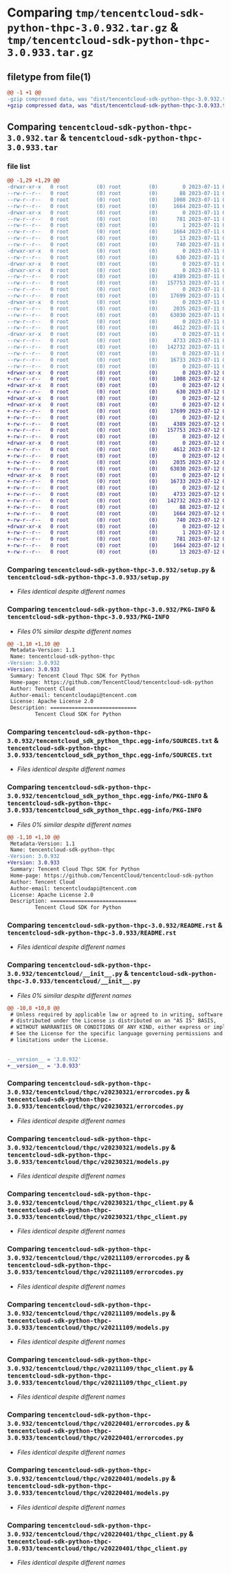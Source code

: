 # Comparing `tmp/tencentcloud-sdk-python-thpc-3.0.932.tar.gz` & `tmp/tencentcloud-sdk-python-thpc-3.0.933.tar.gz`

## filetype from file(1)

```diff
@@ -1 +1 @@
-gzip compressed data, was "dist/tencentcloud-sdk-python-thpc-3.0.932.tar", last modified: Tue Jul 11 01:01:45 2023, max compression
+gzip compressed data, was "dist/tencentcloud-sdk-python-thpc-3.0.933.tar", last modified: Wed Jul 12 00:42:18 2023, max compression
```

## Comparing `tencentcloud-sdk-python-thpc-3.0.932.tar` & `tencentcloud-sdk-python-thpc-3.0.933.tar`

### file list

```diff
@@ -1,29 +1,29 @@
-drwxr-xr-x   0 root         (0) root         (0)        0 2023-07-11 01:01:45.000000 tencentcloud-sdk-python-thpc-3.0.932/
--rw-r--r--   0 root         (0) root         (0)       88 2023-07-11 01:01:45.000000 tencentcloud-sdk-python-thpc-3.0.932/setup.cfg
--rw-r--r--   0 root         (0) root         (0)     1008 2023-07-11 01:01:45.000000 tencentcloud-sdk-python-thpc-3.0.932/setup.py
--rw-r--r--   0 root         (0) root         (0)     1664 2023-07-11 01:01:45.000000 tencentcloud-sdk-python-thpc-3.0.932/PKG-INFO
-drwxr-xr-x   0 root         (0) root         (0)        0 2023-07-11 01:01:45.000000 tencentcloud-sdk-python-thpc-3.0.932/tencentcloud_sdk_python_thpc.egg-info/
--rw-r--r--   0 root         (0) root         (0)      781 2023-07-11 01:01:45.000000 tencentcloud-sdk-python-thpc-3.0.932/tencentcloud_sdk_python_thpc.egg-info/SOURCES.txt
--rw-r--r--   0 root         (0) root         (0)        1 2023-07-11 01:01:45.000000 tencentcloud-sdk-python-thpc-3.0.932/tencentcloud_sdk_python_thpc.egg-info/dependency_links.txt
--rw-r--r--   0 root         (0) root         (0)     1664 2023-07-11 01:01:45.000000 tencentcloud-sdk-python-thpc-3.0.932/tencentcloud_sdk_python_thpc.egg-info/PKG-INFO
--rw-r--r--   0 root         (0) root         (0)       13 2023-07-11 01:01:45.000000 tencentcloud-sdk-python-thpc-3.0.932/tencentcloud_sdk_python_thpc.egg-info/top_level.txt
--rw-r--r--   0 root         (0) root         (0)      740 2023-07-11 01:01:45.000000 tencentcloud-sdk-python-thpc-3.0.932/README.rst
-drwxr-xr-x   0 root         (0) root         (0)        0 2023-07-11 01:01:45.000000 tencentcloud-sdk-python-thpc-3.0.932/tencentcloud/
--rw-r--r--   0 root         (0) root         (0)      630 2023-07-11 01:01:45.000000 tencentcloud-sdk-python-thpc-3.0.932/tencentcloud/__init__.py
-drwxr-xr-x   0 root         (0) root         (0)        0 2023-07-11 01:01:45.000000 tencentcloud-sdk-python-thpc-3.0.932/tencentcloud/thpc/
-drwxr-xr-x   0 root         (0) root         (0)        0 2023-07-11 01:01:45.000000 tencentcloud-sdk-python-thpc-3.0.932/tencentcloud/thpc/v20230321/
--rw-r--r--   0 root         (0) root         (0)     4389 2023-07-11 01:01:45.000000 tencentcloud-sdk-python-thpc-3.0.932/tencentcloud/thpc/v20230321/errorcodes.py
--rw-r--r--   0 root         (0) root         (0)   157753 2023-07-11 01:01:45.000000 tencentcloud-sdk-python-thpc-3.0.932/tencentcloud/thpc/v20230321/models.py
--rw-r--r--   0 root         (0) root         (0)        0 2023-07-11 01:01:45.000000 tencentcloud-sdk-python-thpc-3.0.932/tencentcloud/thpc/v20230321/__init__.py
--rw-r--r--   0 root         (0) root         (0)    17699 2023-07-11 01:01:45.000000 tencentcloud-sdk-python-thpc-3.0.932/tencentcloud/thpc/v20230321/thpc_client.py
-drwxr-xr-x   0 root         (0) root         (0)        0 2023-07-11 01:01:45.000000 tencentcloud-sdk-python-thpc-3.0.932/tencentcloud/thpc/v20211109/
--rw-r--r--   0 root         (0) root         (0)     2035 2023-07-11 01:01:45.000000 tencentcloud-sdk-python-thpc-3.0.932/tencentcloud/thpc/v20211109/errorcodes.py
--rw-r--r--   0 root         (0) root         (0)    63030 2023-07-11 01:01:45.000000 tencentcloud-sdk-python-thpc-3.0.932/tencentcloud/thpc/v20211109/models.py
--rw-r--r--   0 root         (0) root         (0)        0 2023-07-11 01:01:45.000000 tencentcloud-sdk-python-thpc-3.0.932/tencentcloud/thpc/v20211109/__init__.py
--rw-r--r--   0 root         (0) root         (0)     4612 2023-07-11 01:01:45.000000 tencentcloud-sdk-python-thpc-3.0.932/tencentcloud/thpc/v20211109/thpc_client.py
-drwxr-xr-x   0 root         (0) root         (0)        0 2023-07-11 01:01:45.000000 tencentcloud-sdk-python-thpc-3.0.932/tencentcloud/thpc/v20220401/
--rw-r--r--   0 root         (0) root         (0)     4733 2023-07-11 01:01:45.000000 tencentcloud-sdk-python-thpc-3.0.932/tencentcloud/thpc/v20220401/errorcodes.py
--rw-r--r--   0 root         (0) root         (0)   142732 2023-07-11 01:01:45.000000 tencentcloud-sdk-python-thpc-3.0.932/tencentcloud/thpc/v20220401/models.py
--rw-r--r--   0 root         (0) root         (0)        0 2023-07-11 01:01:45.000000 tencentcloud-sdk-python-thpc-3.0.932/tencentcloud/thpc/v20220401/__init__.py
--rw-r--r--   0 root         (0) root         (0)    16733 2023-07-11 01:01:45.000000 tencentcloud-sdk-python-thpc-3.0.932/tencentcloud/thpc/v20220401/thpc_client.py
--rw-r--r--   0 root         (0) root         (0)        0 2023-07-11 01:01:45.000000 tencentcloud-sdk-python-thpc-3.0.932/tencentcloud/thpc/__init__.py
+drwxr-xr-x   0 root         (0) root         (0)        0 2023-07-12 00:42:18.000000 tencentcloud-sdk-python-thpc-3.0.933/
+-rw-r--r--   0 root         (0) root         (0)     1008 2023-07-12 00:42:18.000000 tencentcloud-sdk-python-thpc-3.0.933/setup.py
+drwxr-xr-x   0 root         (0) root         (0)        0 2023-07-12 00:42:18.000000 tencentcloud-sdk-python-thpc-3.0.933/tencentcloud/
+-rw-r--r--   0 root         (0) root         (0)      630 2023-07-12 00:42:18.000000 tencentcloud-sdk-python-thpc-3.0.933/tencentcloud/__init__.py
+drwxr-xr-x   0 root         (0) root         (0)        0 2023-07-12 00:42:18.000000 tencentcloud-sdk-python-thpc-3.0.933/tencentcloud/thpc/
+drwxr-xr-x   0 root         (0) root         (0)        0 2023-07-12 00:42:18.000000 tencentcloud-sdk-python-thpc-3.0.933/tencentcloud/thpc/v20230321/
+-rw-r--r--   0 root         (0) root         (0)    17699 2023-07-12 00:42:18.000000 tencentcloud-sdk-python-thpc-3.0.933/tencentcloud/thpc/v20230321/thpc_client.py
+-rw-r--r--   0 root         (0) root         (0)        0 2023-07-12 00:42:18.000000 tencentcloud-sdk-python-thpc-3.0.933/tencentcloud/thpc/v20230321/__init__.py
+-rw-r--r--   0 root         (0) root         (0)     4389 2023-07-12 00:42:18.000000 tencentcloud-sdk-python-thpc-3.0.933/tencentcloud/thpc/v20230321/errorcodes.py
+-rw-r--r--   0 root         (0) root         (0)   157753 2023-07-12 00:42:18.000000 tencentcloud-sdk-python-thpc-3.0.933/tencentcloud/thpc/v20230321/models.py
+-rw-r--r--   0 root         (0) root         (0)        0 2023-07-12 00:42:18.000000 tencentcloud-sdk-python-thpc-3.0.933/tencentcloud/thpc/__init__.py
+drwxr-xr-x   0 root         (0) root         (0)        0 2023-07-12 00:42:18.000000 tencentcloud-sdk-python-thpc-3.0.933/tencentcloud/thpc/v20211109/
+-rw-r--r--   0 root         (0) root         (0)     4612 2023-07-12 00:42:18.000000 tencentcloud-sdk-python-thpc-3.0.933/tencentcloud/thpc/v20211109/thpc_client.py
+-rw-r--r--   0 root         (0) root         (0)        0 2023-07-12 00:42:18.000000 tencentcloud-sdk-python-thpc-3.0.933/tencentcloud/thpc/v20211109/__init__.py
+-rw-r--r--   0 root         (0) root         (0)     2035 2023-07-12 00:42:18.000000 tencentcloud-sdk-python-thpc-3.0.933/tencentcloud/thpc/v20211109/errorcodes.py
+-rw-r--r--   0 root         (0) root         (0)    63030 2023-07-12 00:42:18.000000 tencentcloud-sdk-python-thpc-3.0.933/tencentcloud/thpc/v20211109/models.py
+drwxr-xr-x   0 root         (0) root         (0)        0 2023-07-12 00:42:18.000000 tencentcloud-sdk-python-thpc-3.0.933/tencentcloud/thpc/v20220401/
+-rw-r--r--   0 root         (0) root         (0)    16733 2023-07-12 00:42:18.000000 tencentcloud-sdk-python-thpc-3.0.933/tencentcloud/thpc/v20220401/thpc_client.py
+-rw-r--r--   0 root         (0) root         (0)        0 2023-07-12 00:42:18.000000 tencentcloud-sdk-python-thpc-3.0.933/tencentcloud/thpc/v20220401/__init__.py
+-rw-r--r--   0 root         (0) root         (0)     4733 2023-07-12 00:42:18.000000 tencentcloud-sdk-python-thpc-3.0.933/tencentcloud/thpc/v20220401/errorcodes.py
+-rw-r--r--   0 root         (0) root         (0)   142732 2023-07-12 00:42:18.000000 tencentcloud-sdk-python-thpc-3.0.933/tencentcloud/thpc/v20220401/models.py
+-rw-r--r--   0 root         (0) root         (0)       88 2023-07-12 00:42:18.000000 tencentcloud-sdk-python-thpc-3.0.933/setup.cfg
+-rw-r--r--   0 root         (0) root         (0)     1664 2023-07-12 00:42:18.000000 tencentcloud-sdk-python-thpc-3.0.933/PKG-INFO
+-rw-r--r--   0 root         (0) root         (0)      740 2023-07-12 00:42:18.000000 tencentcloud-sdk-python-thpc-3.0.933/README.rst
+drwxr-xr-x   0 root         (0) root         (0)        0 2023-07-12 00:42:18.000000 tencentcloud-sdk-python-thpc-3.0.933/tencentcloud_sdk_python_thpc.egg-info/
+-rw-r--r--   0 root         (0) root         (0)        1 2023-07-12 00:42:18.000000 tencentcloud-sdk-python-thpc-3.0.933/tencentcloud_sdk_python_thpc.egg-info/dependency_links.txt
+-rw-r--r--   0 root         (0) root         (0)      781 2023-07-12 00:42:18.000000 tencentcloud-sdk-python-thpc-3.0.933/tencentcloud_sdk_python_thpc.egg-info/SOURCES.txt
+-rw-r--r--   0 root         (0) root         (0)     1664 2023-07-12 00:42:18.000000 tencentcloud-sdk-python-thpc-3.0.933/tencentcloud_sdk_python_thpc.egg-info/PKG-INFO
+-rw-r--r--   0 root         (0) root         (0)       13 2023-07-12 00:42:18.000000 tencentcloud-sdk-python-thpc-3.0.933/tencentcloud_sdk_python_thpc.egg-info/top_level.txt
```

### Comparing `tencentcloud-sdk-python-thpc-3.0.932/setup.py` & `tencentcloud-sdk-python-thpc-3.0.933/setup.py`

 * *Files identical despite different names*

### Comparing `tencentcloud-sdk-python-thpc-3.0.932/PKG-INFO` & `tencentcloud-sdk-python-thpc-3.0.933/PKG-INFO`

 * *Files 0% similar despite different names*

```diff
@@ -1,10 +1,10 @@
 Metadata-Version: 1.1
 Name: tencentcloud-sdk-python-thpc
-Version: 3.0.932
+Version: 3.0.933
 Summary: Tencent Cloud Thpc SDK for Python
 Home-page: https://github.com/TencentCloud/tencentcloud-sdk-python
 Author: Tencent Cloud
 Author-email: tencentcloudapi@tencent.com
 License: Apache License 2.0
 Description: ============================
         Tencent Cloud SDK for Python
```

### Comparing `tencentcloud-sdk-python-thpc-3.0.932/tencentcloud_sdk_python_thpc.egg-info/SOURCES.txt` & `tencentcloud-sdk-python-thpc-3.0.933/tencentcloud_sdk_python_thpc.egg-info/SOURCES.txt`

 * *Files identical despite different names*

### Comparing `tencentcloud-sdk-python-thpc-3.0.932/tencentcloud_sdk_python_thpc.egg-info/PKG-INFO` & `tencentcloud-sdk-python-thpc-3.0.933/tencentcloud_sdk_python_thpc.egg-info/PKG-INFO`

 * *Files 0% similar despite different names*

```diff
@@ -1,10 +1,10 @@
 Metadata-Version: 1.1
 Name: tencentcloud-sdk-python-thpc
-Version: 3.0.932
+Version: 3.0.933
 Summary: Tencent Cloud Thpc SDK for Python
 Home-page: https://github.com/TencentCloud/tencentcloud-sdk-python
 Author: Tencent Cloud
 Author-email: tencentcloudapi@tencent.com
 License: Apache License 2.0
 Description: ============================
         Tencent Cloud SDK for Python
```

### Comparing `tencentcloud-sdk-python-thpc-3.0.932/README.rst` & `tencentcloud-sdk-python-thpc-3.0.933/README.rst`

 * *Files identical despite different names*

### Comparing `tencentcloud-sdk-python-thpc-3.0.932/tencentcloud/__init__.py` & `tencentcloud-sdk-python-thpc-3.0.933/tencentcloud/__init__.py`

 * *Files 0% similar despite different names*

```diff
@@ -10,8 +10,8 @@
 # Unless required by applicable law or agreed to in writing, software
 # distributed under the License is distributed on an "AS IS" BASIS,
 # WITHOUT WARRANTIES OR CONDITIONS OF ANY KIND, either express or implied.
 # See the License for the specific language governing permissions and
 # limitations under the License.
 
 
-__version__ = '3.0.932'
+__version__ = '3.0.933'
```

### Comparing `tencentcloud-sdk-python-thpc-3.0.932/tencentcloud/thpc/v20230321/errorcodes.py` & `tencentcloud-sdk-python-thpc-3.0.933/tencentcloud/thpc/v20230321/errorcodes.py`

 * *Files identical despite different names*

### Comparing `tencentcloud-sdk-python-thpc-3.0.932/tencentcloud/thpc/v20230321/models.py` & `tencentcloud-sdk-python-thpc-3.0.933/tencentcloud/thpc/v20230321/models.py`

 * *Files identical despite different names*

### Comparing `tencentcloud-sdk-python-thpc-3.0.932/tencentcloud/thpc/v20230321/thpc_client.py` & `tencentcloud-sdk-python-thpc-3.0.933/tencentcloud/thpc/v20230321/thpc_client.py`

 * *Files identical despite different names*

### Comparing `tencentcloud-sdk-python-thpc-3.0.932/tencentcloud/thpc/v20211109/errorcodes.py` & `tencentcloud-sdk-python-thpc-3.0.933/tencentcloud/thpc/v20211109/errorcodes.py`

 * *Files identical despite different names*

### Comparing `tencentcloud-sdk-python-thpc-3.0.932/tencentcloud/thpc/v20211109/models.py` & `tencentcloud-sdk-python-thpc-3.0.933/tencentcloud/thpc/v20211109/models.py`

 * *Files identical despite different names*

### Comparing `tencentcloud-sdk-python-thpc-3.0.932/tencentcloud/thpc/v20211109/thpc_client.py` & `tencentcloud-sdk-python-thpc-3.0.933/tencentcloud/thpc/v20211109/thpc_client.py`

 * *Files identical despite different names*

### Comparing `tencentcloud-sdk-python-thpc-3.0.932/tencentcloud/thpc/v20220401/errorcodes.py` & `tencentcloud-sdk-python-thpc-3.0.933/tencentcloud/thpc/v20220401/errorcodes.py`

 * *Files identical despite different names*

### Comparing `tencentcloud-sdk-python-thpc-3.0.932/tencentcloud/thpc/v20220401/models.py` & `tencentcloud-sdk-python-thpc-3.0.933/tencentcloud/thpc/v20220401/models.py`

 * *Files identical despite different names*

### Comparing `tencentcloud-sdk-python-thpc-3.0.932/tencentcloud/thpc/v20220401/thpc_client.py` & `tencentcloud-sdk-python-thpc-3.0.933/tencentcloud/thpc/v20220401/thpc_client.py`

 * *Files identical despite different names*


